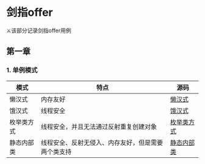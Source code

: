 # 剑指offer
⚔️该部分记录剑指offer用例
## 第一章
### 1. 单例模式
|  模式   | 特点 | 源码 |
|  ----  | ----  | ---- | 
| 懒汉式  | 内存友好 | [懒汉式](https://github.com/jiangxd18/codingInterview/blob/master/src/main/java/%E5%89%91%E6%8C%87offer/%E7%AC%AC%E4%B8%80%E7%AB%A0/Singleton.java) |
| 饿汉式  | 线程安全 | [饿汉式](https://github.com/jiangxd18/codingInterview/blob/master/src/main/java/%E5%89%91%E6%8C%87offer/%E7%AC%AC%E4%B8%80%E7%AB%A0/Singleton2.java) |
| 枚举类方式  | 线程安全，并且无法通过反射重复创建对象 | [枚举类方式](https://github.com/jiangxd18/codingInterview/blob/master/src/main/java/%E5%89%91%E6%8C%87offer/%E7%AC%AC%E4%B8%80%E7%AB%A0/Singleton3.java) |
| 静态内部类  | 线程安全、反射无侵入、内存友好，但是需要两个类支持 | [静态内部类](https://github.com/jiangxd18/codingInterview/blob/master/src/main/java/%E5%89%91%E6%8C%87offer/%E7%AC%AC%E4%B8%80%E7%AB%A0/Singleton4.java) |

